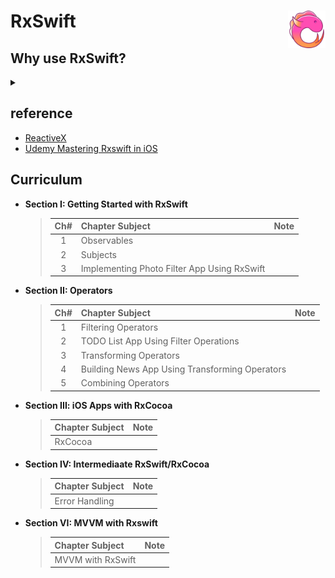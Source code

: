 # RxSwift <img src = "https://github.com/ReactiveX/RxSwift/raw/main/assets/RxSwift_Logo.png" width = 60  align = right> 


## Why use RxSwift?
<details>
<summary></summary>
  
### Rx

Reactive Extensions을 사용하는 라이브러리이다.

즉, Reactive Programming을 쉽게 할 수 있도록 돕는 역할을 한다.

데이터의 흐름과 그에 대한 처리를 정의해놓고, 흐름에서 변경사항이 생기면 미리 정의해둔 방식에 따라 변화를 주는 프로그래밍 방식이다. 결국 반응형인데 **변화에 실시간으로 반응**하기 때문 !

> 그래서 RxSwift는 함수형 프로그래밍인 Swift에 반응형 프로그래밍을 더해주는 라이브러리로 볼 수 있다.

---

### RxSwift를 사용함으로써

- **반응형 패러다임이 제공하는 명확함으로 비동기를 동기화된 것처럼 작성이 가능하다.**

곳곳에 DispatchQueue, OperationQueue,, 를 하나의 비동기 코드로 개발이 가능하다.

이렇게 Rx로 일관된 코드를 작성하면서 확장이 불가능한 아키텍쳐 패턴의 확장이 가능하고, 서로 다르게 구현한 로직을 조합하기 쉽다.


- **Thread 처리가 쉬워진다. → 콜백지옥에서 벗어날 수 있음!**

만약 RxSwift를 사용하지 않는다면?

A라는 값을 받아와야 B라는 값을 받아올 수 있고, B라는 값을 받아와야 C라는 값을 받아올 수 있는 상황에서는 흔히 말하는 콜백(CallBack) 지옥이 코드에 나타나게 될 수 있다.

하지만 Rx를 이용하여 가독성을 높이고, 스레드를 쉽게 넘나들며 콜백 지옥을 탈출할 수 있을 것이다. 따라서 UI 이벤트, 네트워크 처리 등의 **데이터를 갱신했을 때의 처리가 쉬워지고,** 그만큼 **코드도 깔끔**해질 것이다.


### 하지만 단점도 존재한다.

- **클로저의 사용이 많다.**

캡쳐리스트를 사용하여 메모리 누수를 일으키는 강한 순환 참조 (Strong reference cycle)을 피할 수 있게 신경써야한다.

클로저에서는 value type이라고 하더라도, 해당 객체가 만들어진 곳의 인스턴스를 참조할 것이다.
캡쳐리스트를 해주지 않는다면, race condition 같은 것이 발생할 수 있다.

---

> **참고**
> 
- [끄적이는 개발노트](https://beenii.tistory.com/178)
- [Clint Jang 블로그](https://medium.com/@jang.wangsu/ios-swift-rxswift-%EC%99%9C-%EC%82%AC%EC%9A%A9%ED%95%98%EB%A9%B4-%EC%A2%8B%EC%9D%84%EA%B9%8C%EC%9A%94-5c9995f47bab)
</div>
</details>

## reference
- [ReactiveX](http://reactivex.io/)
- [Udemy Mastering Rxswift in iOS](https://www.udemy.com/course/mastering-rxswift-in-ios/)


## Curriculum

* **Section I: Getting Started with RxSwift**
  > | Ch# | Chapter Subject | Note |
  > |:---:| :--- | :--- |
  > |1| Observables|  |
  > |2| Subjects |  |
  > |3| Implementing Photo Filter App Using RxSwift |  |

* **Section II: Operators**
  > | Ch# | Chapter Subject | Note |
  > |:---:| :--- | :--- |
  > |1| Filtering Operators |  |
  > |2| TODO List App Using Filter Operations |  |
  > |3| Transforming Operators |  |
  > |4| Building News App Using Transforming Operators |  |
  > |5| Combining Operators |  |


* **Section III: iOS Apps with RxCocoa**
  > | Chapter Subject | Note |
  > | :--- | :--- |
  > | RxCocoa |  |


* **Section IV: Intermediaate RxSwift/RxCocoa**
  > | Chapter Subject | Note |
  > | :--- | :--- |
  > | Error Handling |  |


* **Section VI: MVVM with Rxswift**
  > | Chapter Subject | Note |
  > | :--- | :--- |
  > | MVVM with RxSwift |  |

